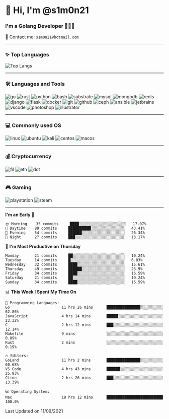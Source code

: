 # 👋 Hi, I'm @s1m0n21

### I'm a Golang Developer 👨🏻‍💻

📮 Contact me: `s1m0n21@hotmail.com`

---

### ✨ Top Languages

![Top Langs](https://github-readme-stats.vercel.app/api/top-langs/?username=s1m0n21&layout=compact)

---

### 🛠 Languages and Tools

![go](https://img.shields.io/badge/Go-00ADD8?style=for-the-badge&logo=go&logoColor=white&message=myfavorite)
![rust](https://img.shields.io/badge/Rust-black?style=for-the-badge&logo=rust&logoColor=#E57324)
![python](https://img.shields.io/badge/Python-3776AB?style=for-the-badge&logo=python&logoColor=white)
![bash](https://img.shields.io/badge/Bash-4EAA25?style=for-the-badge&logo=gnubash&logoColor=white)
![substrate](https://img.shields.io/badge/Substrate-000000?style=for-the-badge&logo=paritysubstrate&logoColor=white)
![mysql](https://img.shields.io/badge/MySQL-025E85?style=for-the-badge&logo=mysql&logoColor=white)
![mongodb](https://img.shields.io/badge/MongoDB-4EA94B?style=for-the-badge&logo=mongodb&logoColor=white)
![redis](https://img.shields.io/badge/redis-%23DD0031.svg?&style=for-the-badge&logo=redis&logoColor=white)
![django](https://img.shields.io/badge/Django-092E20?style=for-the-badge&logo=django&logoColor=white)
![flask](https://img.shields.io/badge/Flask-000000?style=for-the-badge&logo=flask&logoColor=white)
![docker](https://img.shields.io/badge/Docker-2CA5E0?style=for-the-badge&logo=docker&logoColor=white)
![git](https://img.shields.io/badge/Git-F05032?style=for-the-badge&logo=git&logoColor=white)
![github](https://img.shields.io/badge/github-%23121011.svg?style=for-the-badge&logo=github&logoColor=white)
![ceph](https://img.shields.io/badge/Ceph-FFFFFF?style=for-the-badge&logo=ceph&logoColor=E95A53)
![ansible](https://img.shields.io/badge/Ansible-000000?style=for-the-badge&logo=ansible&logoColor=white)
![jetbrains](https://img.shields.io/badge/JetBrains-FFFFFF?style=for-the-badge&logo=jetbrains&logoColor=black)
![vscode](https://img.shields.io/badge/VSCode-007ACC?style=for-the-badge&logo=VisualStudioCode&logoColor=white)
![photoshop](https://img.shields.io/badge/Adobe%20Photoshop-31A8FF?style=for-the-badge&logo=Adobe%20Photoshop&logoColor=black)
![illustrator](https://img.shields.io/badge/Adobe%20Illustrator-FF9A00?style=for-the-badge&logo=adobe%20illustrator&logoColor=black)

---

### 💻 Commonly used OS

![linux](https://img.shields.io/badge/Linux-FCC624?style=for-the-badge&logo=linux&logoColor=black)
![ubuntu](https://img.shields.io/badge/Ubuntu-E95420?style=for-the-badge&logo=ubuntu&logoColor=white)
![kali](https://img.shields.io/badge/Kali_Linux-557C94?style=for-the-badge&logo=kali-linux&logoColor=white)
![centos](https://img.shields.io/badge/CentOS-262577?style=for-the-badge&logo=CentOS&logoColor=white)
![macos](https://img.shields.io/badge/macos-000000?style=for-the-badge&logo=apple&logoColor=white)

---

### 💰 Cryptocurrency

![fil](https://img.shields.io/badge/Filecoin-00C6CE?style=for-the-badge)
![eth](https://img.shields.io/badge/Ethereum-6285F4?style=for-the-badge&logo=ethereum&logoColor=white)
![dot](https://img.shields.io/badge/Polkadot-E00677?style=for-the-badge)

---

### 🎮 Gaming

![playstation](https://img.shields.io/badge/PlayStation-003791?style=for-the-badge&logo=playstation&logoColor=white)
![steam](https://img.shields.io/badge/Steam-000000?style=for-the-badge&logo=steam&logoColor=white)

<!-- ---

### ⚡️ Recent Activity -->
<!--START_SECTION:activity-->
<!--END_SECTION:activity-->

---

<!--START_SECTION:waka-->
**I'm an Early 🐤** 

```text
🌞 Morning    35 commits     ████░░░░░░░░░░░░░░░░░░░░░   17.07% 
🌆 Daytime    89 commits     ██████████░░░░░░░░░░░░░░░   43.41% 
🌃 Evening    54 commits     ██████░░░░░░░░░░░░░░░░░░░   26.34% 
🌙 Night      27 commits     ███░░░░░░░░░░░░░░░░░░░░░░   13.17%

```
📅 **I'm Most Productive on Thursday** 

```text
Monday       21 commits     ██░░░░░░░░░░░░░░░░░░░░░░░   10.24% 
Tuesday      14 commits     █░░░░░░░░░░░░░░░░░░░░░░░░   6.83% 
Wednesday    32 commits     ████░░░░░░░░░░░░░░░░░░░░░   15.61% 
Thursday     49 commits     ██████░░░░░░░░░░░░░░░░░░░   23.9% 
Friday       34 commits     ████░░░░░░░░░░░░░░░░░░░░░   16.59% 
Saturday     21 commits     ██░░░░░░░░░░░░░░░░░░░░░░░   10.24% 
Sunday       34 commits     ████░░░░░░░░░░░░░░░░░░░░░   16.59%

```


📊 **This Week I Spent My Time On** 

```text
💬 Programming Languages: 
Go                       11 hrs 26 mins      ███████████████░░░░░░░░░░   62.86% 
JavaScript               4 hrs 14 mins       █████░░░░░░░░░░░░░░░░░░░░   23.32% 
C                        2 hrs 12 mins       ███░░░░░░░░░░░░░░░░░░░░░░   12.14% 
Makefile                 9 mins              ░░░░░░░░░░░░░░░░░░░░░░░░░   0.89% 
Rust                     2 mins              ░░░░░░░░░░░░░░░░░░░░░░░░░   0.19%

🔥 Editors: 
GoLand                   11 hrs 2 mins       ███████████████░░░░░░░░░░   60.68% 
VS Code                  4 hrs 43 mins       ██████░░░░░░░░░░░░░░░░░░░   25.93% 
CLion                    2 hrs 26 mins       ███░░░░░░░░░░░░░░░░░░░░░░   13.39%

💻 Operating System: 
Mac                      18 hrs 12 mins      █████████████████████████   100.0%

```


 Last Updated on 11/09/2021
<!--END_SECTION:waka-->

<!---
s1m0n21/s1m0n21 is a ✨ special ✨ repository because its `README.md` (this file) appears on your GitHub profile.
You can click the Preview link to take a look at your changes.
--->
